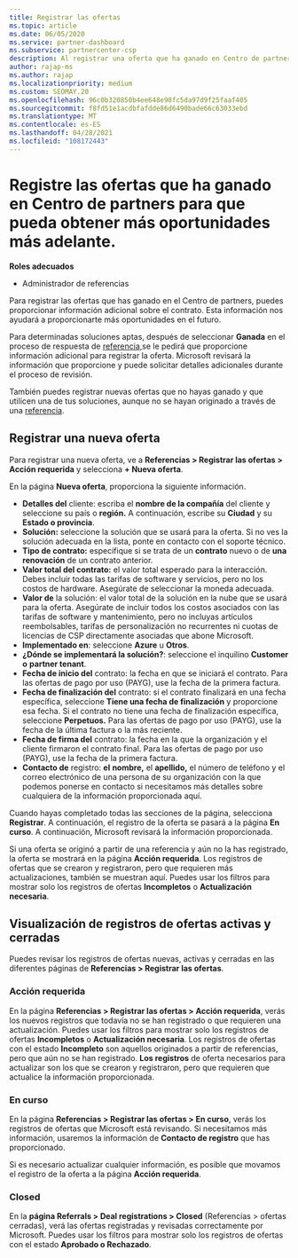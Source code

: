```yaml
---
title: Registrar las ofertas
ms.topic: article
ms.date: 06/05/2020
ms.service: partner-dashboard
ms.subservice: partnercenter-csp
description: Al registrar una oferta que ha ganado en Centro de partners, ayuda a Microsoft a proporcionarle más oportunidades en el futuro.
author: rajap-ms
ms.author: rajap
ms.localizationpriority: medium
ms.custom: SEOMAY.20
ms.openlocfilehash: 96c0b320850b4ee648e98fc5da97d9f25faaf405
ms.sourcegitcommit: f8fd51e1acdbfafdde86d6490bade66c63033ebd
ms.translationtype: MT
ms.contentlocale: es-ES
ms.lasthandoff: 04/28/2021
ms.locfileid: "108172443"
---
```

# <a name="register-deals-youve-won-in-partner-center-so-you-can-get-more-opportunities-later"></a>Registre las ofertas que ha ganado en Centro de partners para que pueda obtener más oportunidades más adelante.

**Roles adecuados**

- Administrador de referencias

Para registrar las ofertas que has ganado en el Centro de partners, puedes proporcionar información adicional sobre el contrato. Esta información nos ayudará a proporcionarte más oportunidades en el futuro.

Para determinadas soluciones aptas, después de seleccionar **Ganada** en el proceso de respuesta de [referencia,](manage-leads.md)se le pedirá que proporcione información adicional para registrar la oferta. Microsoft revisará la información que proporcione y puede solicitar detalles adicionales durante el proceso de revisión.

También puedes registrar nuevas ofertas que no hayas ganado y que utilicen una de tus soluciones, aunque no se hayan originado a través de una [referencia](referrals.md). 

## <a name="register-a-new-deal"></a>Registrar una nueva oferta

Para registrar una nueva oferta, ve a **Referencias > Registrar las ofertas > Acción requerida** y selecciona **+ Nueva oferta**.

En la página **Nueva oferta**, proporciona la siguiente información.

- **Detalles del** cliente: escriba el **nombre de la compañía** del cliente y seleccione su país o **región.** A continuación, escribe su **Ciudad** y su **Estado o provincia**.
- **Solución:** seleccione la solución que se usará para la oferta. Si no ves la solución adecuada en la lista, ponte en contacto con el soporte técnico.
- **Tipo de contrato:** especifique si se trata de un **contrato** nuevo o de **una renovación** de un contrato anterior.
- **Valor total del contrato:** el valor total esperado para la interacción. Debes incluir todas las tarifas de software y servicios, pero no los costos de hardware. Asegúrate de seleccionar la moneda adecuada.
- **Valor de** la solución: el valor total de la solución en la nube que se usará para la oferta. Asegúrate de incluir todos los costos asociados con las tarifas de software y mantenimiento, pero no incluyas artículos reembolsables, tarifas de personalización no recurrentes ni cuotas de licencias de CSP directamente asociadas que abone Microsoft.
- **Implementado en**: seleccione **Azure** u **Otros**.
- **¿Dónde se implementará la solución?**: seleccione el inquilino **Customer o** **partner tenant**.
- **Fecha de inicio del** contrato: la fecha en que se iniciará el contrato. Para las ofertas de pago por uso (PAYG), use la fecha de la primera factura.
- **Fecha de finalización del** contrato: si el contrato finalizará en una fecha específica, seleccione **Tiene una fecha de finalización** y proporcione esa fecha. Si el contrato no tiene una fecha de finalización específica, seleccione **Perpetuos.** Para las ofertas de pago por uso (PAYG), use la fecha de la última factura o la más reciente.
- **Fecha de firma del** contrato: la fecha en la que la organización y el cliente firmaron el contrato final. Para las ofertas de pago por uso (PAYG), use la fecha de la primera factura.
- **Contacto de** registro: **el** **nombre,** el  **apellido,** el número de teléfono y el correo electrónico de una persona de su organización con la que podemos ponerse en contacto si necesitamos más detalles sobre cualquiera de la información proporcionada aquí.

Cuando hayas completado todas las secciones de la página, selecciona **Registrar**. A continuación, el registro de la oferta se pasará a la página **En curso**. A continuación, Microsoft revisará la información proporcionada.

Si una oferta se originó a partir de una referencia y aún no la has registrado, la oferta se mostrará en la página **Acción requerida**. Los registros de ofertas que se crearon y registraron, pero que requieren más actualizaciones, también se muestran aquí. Puedes usar los filtros para mostrar solo los registros de ofertas **Incompletos** o **Actualización necesaria**.

## <a name="viewing-active-and-closed-deal-registrations"></a>Visualización de registros de ofertas activas y cerradas

Puedes revisar los registros de ofertas nuevas, activas y cerradas en las diferentes páginas de **Referencias > Registrar las ofertas**.

### <a name="action-required"></a>Acción requerida

En la página **Referencias > Registrar las ofertas > Acción requerida**, verás los nuevos registros que todavía no se han registrado o que requieren una actualización. Puedes usar los filtros para mostrar solo los registros de ofertas **Incompletos** o **Actualización necesaria**. Los registros de ofertas con el estado **Incompleto** son aquellos originados a partir de referencias, pero que aún no se han registrado. **Los registros** de oferta necesarios para actualizar son los que se crearon y registraron, pero que requieren que actualice la información proporcionada.

### <a name="in-progress"></a>En curso

En la página **Referencias > Registrar las ofertas > En curso**, verás los registros de ofertas que Microsoft está revisando. Si necesitamos más información, usaremos la información de **Contacto de registro** que has proporcionado.

Si es necesario actualizar cualquier información, es posible que movamos el registro de la oferta a la página **Acción requerida**.

### <a name="closed"></a>Closed

En la **página Referrals > Deal registrations > Closed** (Referencias > ofertas cerradas), verá las ofertas registradas y revisadas correctamente por Microsoft. Puedes usar los filtros para mostrar solo los registros de ofertas con el estado **Aprobado **o** Rechazado**.
